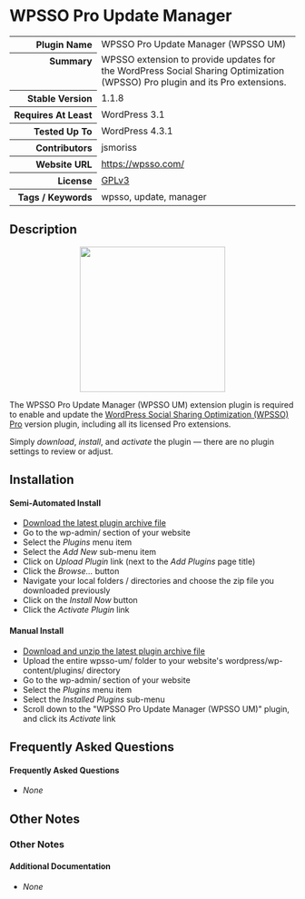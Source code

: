 <h1>WPSSO Pro Update Manager</h1>

<table>
<tr><th align="right" valign="top" nowrap>Plugin Name</th><td>WPSSO Pro Update Manager (WPSSO UM)</td></tr>
<tr><th align="right" valign="top" nowrap>Summary</th><td>WPSSO extension to provide updates for the WordPress Social Sharing Optimization (WPSSO) Pro plugin and its Pro extensions.</td></tr>
<tr><th align="right" valign="top" nowrap>Stable Version</th><td>1.1.8</td></tr>
<tr><th align="right" valign="top" nowrap>Requires At Least</th><td>WordPress 3.1</td></tr>
<tr><th align="right" valign="top" nowrap>Tested Up To</th><td>WordPress 4.3.1</td></tr>
<tr><th align="right" valign="top" nowrap>Contributors</th><td>jsmoriss</td></tr>
<tr><th align="right" valign="top" nowrap>Website URL</th><td><a href="https://wpsso.com/">https://wpsso.com/</a></td></tr>
<tr><th align="right" valign="top" nowrap>License</th><td><a href="http://www.gnu.org/licenses/gpl.txt">GPLv3</a></td></tr>
<tr><th align="right" valign="top" nowrap>Tags / Keywords</th><td>wpsso, update, manager</td></tr>
</table>

<h2>Description</h2>

<p align="center"><img src="https://surniaulula.github.io/wpsso-um/assets/icon-256x256.png" width="256" height="256" /></p><p>The WPSSO Pro Update Manager (WPSSO UM) extension plugin is required to enable and update the <a href="https://wpsso.com/extend/plugins/wpsso/">WordPress Social Sharing Optimization (WPSSO) Pro</a> version plugin, including all its licensed Pro extensions.</p>

<p>Simply <em>download</em>, <em>install</em>, and <em>activate</em> the plugin &mdash; there are no plugin settings to review or adjust.</p>


<h2>Installation</h2>

<h4>Semi-Automated Install</h4>

<ul>
<li><a href="http://wpsso.com/extend/plugins/wpsso-um/latest/">Download the latest plugin archive file</a></li>
<li>Go to the wp-admin/ section of your website</li>
<li>Select the <em>Plugins</em> menu item</li>
<li>Select the <em>Add New</em> sub-menu item</li>
<li>Click on <em>Upload Plugin</em> link (next to the <em>Add Plugins</em> page title)</li>
<li>Click the <em>Browse...</em> button</li>
<li>Navigate your local folders / directories and choose the zip file you downloaded previously</li>
<li>Click on the <em>Install Now</em> button</li>
<li>Click the <em>Activate Plugin</em> link</li>
</ul>

<h4>Manual Install</h4>

<ul>
<li><a href="http://wpsso.com/extend/plugins/wpsso-um/latest/">Download and unzip the latest plugin archive file</a></li>
<li>Upload the entire wpsso-um/ folder to your website's wordpress/wp-content/plugins/ directory</li>
<li>Go to the wp-admin/ section of your website</li>
<li>Select the <em>Plugins</em> menu item</li>
<li>Select the <em>Installed Plugins</em> sub-menu</li>
<li>Scroll down to the "WPSSO Pro Update Manager (WPSSO UM)" plugin, and click its <em>Activate</em> link</li>
</ul>


<h2>Frequently Asked Questions</h2>

<h4>Frequently Asked Questions</h4>

<ul>
<li><em>None</em></li>
</ul>


<h2>Other Notes</h2>

<h3>Other Notes</h3>
<h4>Additional Documentation</h4>

<ul>
<li><em>None</em></li>
</ul>


